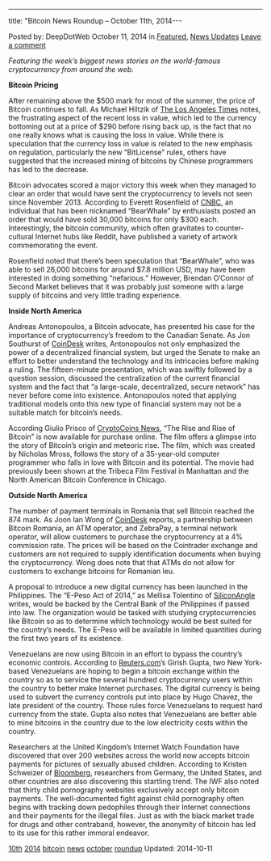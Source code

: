 ---
title: "Bitcoin News Roundup – October 11th, 2014---

<article class="post-listing post-7355 post type-post status-publish format-standard has-post-thumbnail hentry  tag-10th tag-1779 tag-bitcoin tag-news tag-october tag-roundup">
Posted by: DeepDotWeb
<span>October 11, 2014</span>
<span>in <a href="https://www.deepdotweb.com/category/deepdot-news/" rel="category tag">Featured</a>, <a href="https://www.deepdotweb.com/category/news-updates/" rel="category tag">News Updates</a></span>
<a href="/2014/10/11/bitcoin-news-roundup-october-11th-2014/#respond">Leave a comment</a></span>
</p>
<p><em>Featuring the week’s biggest news stories on the world-famous cryptocurrency from around the web.</em></p>
<p><strong>Bitcoin Pricing </strong></p>
<p>After remaining above the $500 mark for most of the summer, the price of Bitcoin continues to fall. As Michael Hiltzik of <a href="http://www.latimes.com/business/hiltzik/la-fi-mh-byebye-bitcoin-the-cryptocurrencys-price-agonies-intensify-20141006-column.html">The Los Angeles Times</a> notes, the frustrating aspect of the recent loss in value, which led to the currency bottoming out at a price of $290 before rising back up, is the fact that no one really knows what is causing the loss in value. While there is speculation that the currency loss in value is related to the new emphasis on regulation, particularly the new “BitLicense” rules, others have suggested that the increased mining of bitcoins by Chinese programmers has led to the decrease.</p>
<p>Bitcoin advocates scored a major victory this week when they managed to clear an order that would have sent the cryptocurrency to levels not seen since November 2013. According to Everett Rosenfield of <a href="http://www.cnbc.com/id/102070437">CNBC</a>, an individual that has been nicknamed “BearWhale” by enthusiasts posted an order that would have sold 30,000 bitcoins for only $300 each. Interestingly, the bitcoin community, which often gravitates to counter-cultural Internet hubs like Reddit, have published a variety of artwork commemorating the event.</p>
<p>Rosenfield noted that there’s been speculation that “BearWhale”, who was able to sell 26,000 bitcoins for around $7.8 million USD, may have been interested in doing something “nefarious.” However, Brendan O’Connor of Second Market believes that it was probably just someone with a large supply of bitcoins and very little trading experience.</p>
<p><strong>Inside North America</strong></p>
<p>Andreas Antonopoulos, a Bitcoin advocate, has presented his case for the importance of cryptocurrency’s freedom to the Canadian Senate. As Jon Southurst of <a href="http://www.coindesk.com/bitcoin-guru-andreas-antonopoulos-appears-canadian-senate/">CoinDesk</a> writes, Antonopoulos not only emphasized the power of a decentralized financial system, but urged the Senate to make an effort to better understand the technology and its intricacies before making a ruling. The fifteen-minute presentation, which was swiftly followed by a question session, discussed the centralization of the current financial system and the fact that “a large-scale, decentralized, secure network” has never before come into existence. Antonopoulos noted that applying traditional models onto this new type of financial system may not be a suitable match for bitcoin’s needs.</p>
<p>According Giulio Prisco of <a href="https://www.cryptocoinsnews.com/rise-rise-bitcoin/">CryptoCoins News</a>, “The Rise and Rise of Bitcoin” is now available for purchase online. The film offers a glimpse into the story of Bitcoin’s origin and meteoric rise. The film, which was created by Nicholas Mross, follows the story of a 35-year-old computer programmer who falls in love with Bitcoin and its potential. The movie had previously been shown at the Tribeca Film Festival in Manhattan and the North American Bitcoin Conference in Chicago.</p>
<p><strong>Outside North America</strong></p>
<p>The number of payment terminals in Romania that sell Bitcoin reached the 874 mark. As Joon Ian Wong of <a href="http://www.coindesk.com/800-payment-terminals-romania-now-sell-bitcoin/">CoinDesk</a> reports, a partnership between Bitcoin Romania, an ATM operator, and ZebraPay, a terminal network operator, will allow customers to purchase the cryptocurrency at a 4% commission rate. The prices will be based on the Cointrader exchange and customers are not required to supply identification documents when buying the cryptocurrency. Wong does note that that ATMs do not allow for customers to exchange bitcoins for Romanian leu.</p>
<p>A proposal to introduce a new digital currency has been launched in the Philippines. The “E-Peso Act of 2014,” as Mellisa Tolentino of <a href="http://siliconangle.com/blog/2014/10/10/the-philippines-wants-to-create-its-own-version-of-bitcoin/">SiliconAngle</a> writes, would be backed by the Central Bank of the Philippines if passed into law. The organization would be tasked with studying cryptocurrencies like Bitcoin so as to determine which technology would be best suited for the country’s needs. The E-Peso will be available in limited quantities during the first two years of its existence.</p>
<p>Venezuelans are now using Bitcoin in an effort to bypass the country’s economic controls. According to <a href="http://www.reuters.com/article/2014/10/08/us-venezuela-bitcoin-idUSKCN0HX11O20141008">Reuters.com</a>’s Girish Gupta, two New York-based Venezuelans are hoping to begin a bitcoin exchange within the country so as to service the several hundred cryptocurrency users within the country to better make Internet purchases. The digital currency is being used to subvert the currency controls put into place by Hugo Chavez, the late president of the country. Those rules force Venezuelans to request hard currency from the state. Gupta also notes that Venezuelans are better able to mine bitcoins in the country due to the low electricity costs within the country.</p>
<p>Researchers at the United Kingdom’s Internet Watch Foundation have discovered that over 200 websites across the world now accepts bitcoin payments for pictures of sexually abused children. According to Kristen Schweizer of <a href="http://mobile.bloomberg.com/news/2014-10-09/bitcoin-payments-by-pedophiles-frustrate-child-porn-fight.html">Bloomberg</a>, researchers from Germany, the United States, and other countries are also discovering this startling trend. The IWF also noted that thirty child pornography websites exclusively accept only bitcoin payments. The well-documented fight against child pornography often begins with tracking down pedophiles through their Internet connections and their payments for the illegal files. Just as with the black market trade for drugs and other contraband, however, the anonymity of bitcoin has led to its use for this rather immoral endeavor.</p>
</div>
<a href="https://www.deepdotweb.com/tag/10th/" rel="tag">10th</a> <a href="https://www.deepdotweb.com/tag/2014/" rel="tag">2014</a> <a href="https://www.deepdotweb.com/tag/bitcoin/" rel="tag">bitcoin</a> <a href="https://www.deepdotweb.com/tag/news/" rel="tag">news</a> <a href="https://www.deepdotweb.com/tag/october/" rel="tag">october</a> <a href="https://www.deepdotweb.com/tag/roundup/" rel="tag">roundup</a></span> 
Updated: 2014-10-11
    
